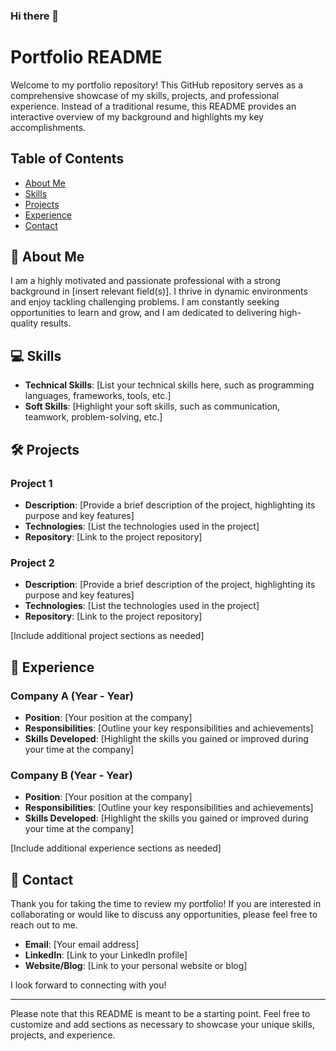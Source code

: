 ### Hi there 👋

<!--
**pawanpyakurel/pawanpyakurel** is a ✨ _special_ ✨ repository because its `README.md` (this file) appears on your GitHub profile.

Here are some ideas to get you started:

- 🔭 I’m currently working on ...
- 🌱 I’m currently learning ...
- 👯 I’m looking to collaborate on ...
- 🤔 I’m looking for help with ...
- 💬 Ask me about ...
- 📫 How to reach me: ...
- 😄 Pronouns: ...
- ⚡ Fun fact: ...
-->


# Portfolio README

Welcome to my portfolio repository! This GitHub repository serves as a comprehensive showcase of my skills, projects, and professional experience. Instead of a traditional resume, this README provides an interactive overview of my background and highlights my key accomplishments.

## Table of Contents
- [About Me](#about-me)
- [Skills](#skills)
- [Projects](#projects)
- [Experience](#experience)
- [Contact](#contact)

## :wave: About Me
I am a highly motivated and passionate professional with a strong background in [insert relevant field(s)]. I thrive in dynamic environments and enjoy tackling challenging problems. I am constantly seeking opportunities to learn and grow, and I am dedicated to delivering high-quality results.

## :computer: Skills
- **Technical Skills**: [List your technical skills here, such as programming languages, frameworks, tools, etc.]
- **Soft Skills**: [Highlight your soft skills, such as communication, teamwork, problem-solving, etc.]

## :hammer_and_wrench: Projects
### Project 1
- **Description**: [Provide a brief description of the project, highlighting its purpose and key features]
- **Technologies**: [List the technologies used in the project]
- **Repository**: [Link to the project repository]

### Project 2
- **Description**: [Provide a brief description of the project, highlighting its purpose and key features]
- **Technologies**: [List the technologies used in the project]
- **Repository**: [Link to the project repository]

[Include additional project sections as needed]

## :briefcase: Experience
### Company A (Year - Year)
- **Position**: [Your position at the company]
- **Responsibilities**: [Outline your key responsibilities and achievements]
- **Skills Developed**: [Highlight the skills you gained or improved during your time at the company]

### Company B (Year - Year)
- **Position**: [Your position at the company]
- **Responsibilities**: [Outline your key responsibilities and achievements]
- **Skills Developed**: [Highlight the skills you gained or improved during your time at the company]

[Include additional experience sections as needed]

## :email: Contact
Thank you for taking the time to review my portfolio! If you are interested in collaborating or would like to discuss any opportunities, please feel free to reach out to me.

- **Email**: [Your email address]
- **LinkedIn**: [Link to your LinkedIn profile]
- **Website/Blog**: [Link to your personal website or blog]

I look forward to connecting with you!

---

Please note that this README is meant to be a starting point. Feel free to customize and add sections as necessary to showcase your unique skills, projects, and experience.
